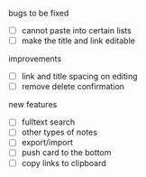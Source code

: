 bugs to be fixed

- [ ] cannot paste into certain lists
- [ ] make the title and link editable

improvements

- [ ] link and title spacing on editing
- [ ] remove delete confirmation

new features

- [ ] fulltext search
- [ ] other types of notes
- [ ] export/import
- [ ] push card to the bottom
- [ ] copy links to clipboard